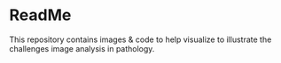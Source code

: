 # ReadMe

This repository contains images &amp; code to help visualize to illustrate the challenges image analysis in pathology.
